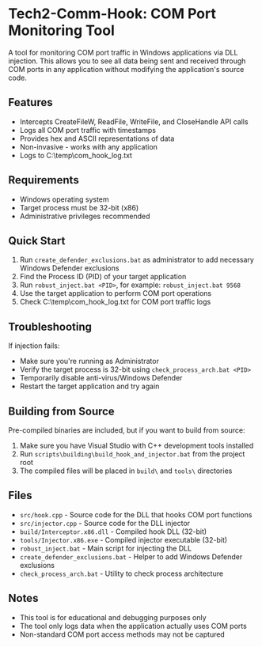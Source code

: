 # Tech2-Comm-Hook: COM Port Monitoring Tool

A tool for monitoring COM port traffic in Windows applications via DLL injection. This allows you to see all data being sent and received through COM ports in any application without modifying the application's source code.

## Features

- Intercepts CreateFileW, ReadFile, WriteFile, and CloseHandle API calls
- Logs all COM port traffic with timestamps
- Provides hex and ASCII representations of data
- Non-invasive - works with any application
- Logs to C:\temp\com_hook_log.txt

## Requirements

- Windows operating system
- Target process must be 32-bit (x86)
- Administrative privileges recommended

## Quick Start

1. Run `create_defender_exclusions.bat` as administrator to add necessary Windows Defender exclusions
2. Find the Process ID (PID) of your target application
3. Run `robust_inject.bat <PID>`, for example: `robust_inject.bat 9568`
4. Use the target application to perform COM port operations
5. Check C:\temp\com_hook_log.txt for COM port traffic logs

## Troubleshooting

If injection fails:
- Make sure you're running as Administrator
- Verify the target process is 32-bit using `check_process_arch.bat <PID>`
- Temporarily disable anti-virus/Windows Defender
- Restart the target application and try again

## Building from Source

Pre-compiled binaries are included, but if you want to build from source:

1. Make sure you have Visual Studio with C++ development tools installed
2. Run `scripts\building\build_hook_and_injector.bat` from the project root
3. The compiled files will be placed in `build\` and `tools\` directories

## Files

- `src/hook.cpp` - Source code for the DLL that hooks COM port functions
- `src/injector.cpp` - Source code for the DLL injector
- `build/Interceptor.x86.dll` - Compiled hook DLL (32-bit)
- `tools/Injector.x86.exe` - Compiled injector executable (32-bit)
- `robust_inject.bat` - Main script for injecting the DLL
- `create_defender_exclusions.bat` - Helper to add Windows Defender exclusions
- `check_process_arch.bat` - Utility to check process architecture

## Notes

- This tool is for educational and debugging purposes only
- The tool only logs data when the application actually uses COM ports
- Non-standard COM port access methods may not be captured 